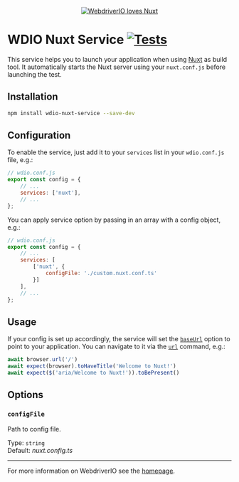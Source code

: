 <p align="center">
    <a href="https://webdriver.io/">
        <img alt="WebdriverIO loves Nuxt" src="https://raw.githubusercontent.com/webdriverio-community/wdio-nuxt-service/main/.github/assets/banner.png">
    </a>
</p>

# WDIO Nuxt Service [![Tests](https://github.com/webdriverio-community/wdio-nuxt-service/actions/workflows/test.yml/badge.svg?branch=main)](https://github.com/webdriverio-community/wdio-nuxt-service/actions/workflows/test.yml)

This service helps you to launch your application when using [Nuxt](https://nuxt.com/) as build tool. It automatically starts the Nuxt server using your `nuxt.conf.js` before launching the test.

## Installation

```bash
npm install wdio-nuxt-service --save-dev
```

## Configuration

To enable the service, just add it to your `services` list in your `wdio.conf.js` file, e.g.:

```js
// wdio.conf.js
export const config = {
    // ...
    services: ['nuxt'],
    // ...
};
```

You can apply service option by passing in an array with a config object, e.g.:

```js
// wdio.conf.js
export const config = {
    // ...
    services: [
        ['nuxt', {
            configFile: './custom.nuxt.conf.ts'
        }]
    ],
    // ...
};
```

## Usage

If your config is set up accordingly, the service will set the [`baseUrl`](https://webdriver.io/docs/configuration#baseurl) option to point to your application. You can navigate to it via the [`url`](https://webdriver.io/docs/api/browser/url) command, e.g.:

```ts
await browser.url('/')
await expect(browser).toHaveTitle('Welcome to Nuxt!')
await expect($('aria/Welcome to Nuxt!')).toBePresent()
```

## Options

### `configFile`

Path to config file.

Type: `string`<br />
Default: _nuxt.config.ts_

----

For more information on WebdriverIO see the [homepage](https://webdriver.io).
